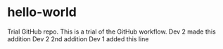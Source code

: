 # hello-world
Trial GitHub repo.
This is a trial of the GitHub workflow.
Dev 2 made this addition
Dev 2 2nd addition
Dev 1 added this line
